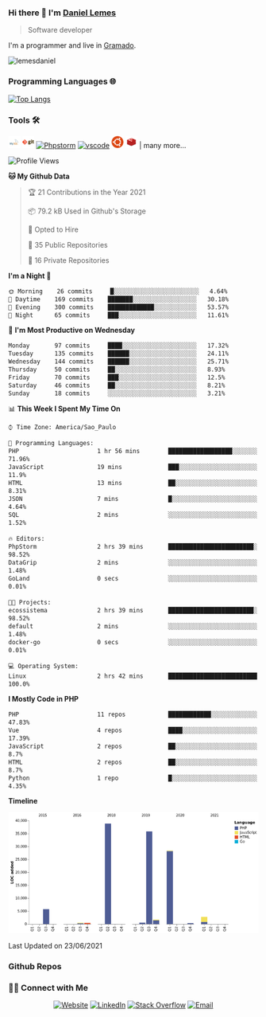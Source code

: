 
### Hi there 👋 I'm [Daniel Lemes](https://daniel.lemes.dev)
> Software developer

I'm a programmer and live in [Gramado](https://www.gramadoinesquecivel.tur.br/).



<img src="https://komarev.com/ghpvc/?username=lemesdaniel" alt="lemesdaniel" />


### Programming Languages 🌐

[![Top Langs](https://github-readme-stats.vercel.app/api/top-langs/?username=lemesdaniel&layout=compact)](https://github.com/lemesdaniel)
 
### Tools 🛠️

[<img src="https://raw.githubusercontent.com/github/explore/80688e429a7d4ef2fca1e82350fe8e3517d3494d/topics/mysql/mysql.png" alt="mysql" width="24">](https://www.mysql.com/)  [<img src="https://raw.githubusercontent.com/github/explore/80688e429a7d4ef2fca1e82350fe8e3517d3494d/topics/git/git.png" alt="Git" width="24">](https://git-scm.com/)   [<img src="https://logonoid.com/images/phpstorm-logo.png" alt="Phpstorm" width="24">](https://www.jetbrains.com/phpstorm/)  [<img src="https://upload.wikimedia.org/wikipedia/commons/thumb/2/2d/Visual_Studio_Code_1.18_icon.svg/1200px-Visual_Studio_Code_1.18_icon.svg.png" alt="vscode" width="24">](https://code.visualstudio.com/)  [<img src="https://raw.githubusercontent.com/github/explore/80688e429a7d4ef2fca1e82350fe8e3517d3494d/topics/ubuntu/ubuntu.png" alt="Ubuntu" width="24">](https://ubuntu.com/)    [<img src="https://raw.githubusercontent.com/github/explore/80688e429a7d4ef2fca1e82350fe8e3517d3494d/topics/redis/redis.png" alt="Redis" width="24">](https://redis.io/) | many more...


<!--START_SECTION:waka-->
![Profile Views](http://img.shields.io/badge/Profile%20Views-81-blue)

**🐱 My Github Data** 

> 🏆 21 Contributions in the Year 2021
 > 
> 📦 79.2 kB Used in Github's Storage 
 > 
> 💼 Opted to Hire
 > 
> 📜 35 Public Repositories 
 > 
> 🔑 16 Private Repositories  
 > 
**I'm a Night 🦉** 

```text
🌞 Morning    26 commits     █░░░░░░░░░░░░░░░░░░░░░░░░   4.64% 
🌆 Daytime    169 commits    ███████░░░░░░░░░░░░░░░░░░   30.18% 
🌃 Evening    300 commits    █████████████░░░░░░░░░░░░   53.57% 
🌙 Night      65 commits     ███░░░░░░░░░░░░░░░░░░░░░░   11.61%

```
📅 **I'm Most Productive on Wednesday** 

```text
Monday       97 commits     ████░░░░░░░░░░░░░░░░░░░░░   17.32% 
Tuesday      135 commits    ██████░░░░░░░░░░░░░░░░░░░   24.11% 
Wednesday    144 commits    ██████░░░░░░░░░░░░░░░░░░░   25.71% 
Thursday     50 commits     ██░░░░░░░░░░░░░░░░░░░░░░░   8.93% 
Friday       70 commits     ███░░░░░░░░░░░░░░░░░░░░░░   12.5% 
Saturday     46 commits     ██░░░░░░░░░░░░░░░░░░░░░░░   8.21% 
Sunday       18 commits     ░░░░░░░░░░░░░░░░░░░░░░░░░   3.21%

```


📊 **This Week I Spent My Time On** 

```text
⌚︎ Time Zone: America/Sao_Paulo

💬 Programming Languages: 
PHP                      1 hr 56 mins        ██████████████████░░░░░░░   71.96% 
JavaScript               19 mins             ███░░░░░░░░░░░░░░░░░░░░░░   11.9% 
HTML                     13 mins             ██░░░░░░░░░░░░░░░░░░░░░░░   8.31% 
JSON                     7 mins              █░░░░░░░░░░░░░░░░░░░░░░░░   4.64% 
SQL                      2 mins              ░░░░░░░░░░░░░░░░░░░░░░░░░   1.52%

🔥 Editors: 
PhpStorm                 2 hrs 39 mins       ████████████████████████░   98.52% 
DataGrip                 2 mins              ░░░░░░░░░░░░░░░░░░░░░░░░░   1.48% 
GoLand                   0 secs              ░░░░░░░░░░░░░░░░░░░░░░░░░   0.01%

🐱‍💻 Projects: 
ecossistema              2 hrs 39 mins       ████████████████████████░   98.52% 
default                  2 mins              ░░░░░░░░░░░░░░░░░░░░░░░░░   1.48% 
docker-go                0 secs              ░░░░░░░░░░░░░░░░░░░░░░░░░   0.01%

💻 Operating System: 
Linux                    2 hrs 42 mins       █████████████████████████   100.0%

```

**I Mostly Code in PHP** 

```text
PHP                      11 repos            ████████████░░░░░░░░░░░░░   47.83% 
Vue                      4 repos             ████░░░░░░░░░░░░░░░░░░░░░   17.39% 
JavaScript               2 repos             ██░░░░░░░░░░░░░░░░░░░░░░░   8.7% 
HTML                     2 repos             ██░░░░░░░░░░░░░░░░░░░░░░░   8.7% 
Python                   1 repo              █░░░░░░░░░░░░░░░░░░░░░░░░   4.35%

```


**Timeline**

![Chart not found](https://raw.githubusercontent.com/lemesdaniel/lemesdaniel/main/charts/bar_graph.png) 


 Last Updated on 23/06/2021
<!--END_SECTION:waka-->

### Github Repos

<h3> 🤝🏻 Connect with Me </h3>

<p align="center">
<a href="https://daniel.lemes.dev" target="_blank"><img alt="Website" src="https://img.shields.io/badge/Website-daniel.lemes.dev-blue?style=flat&logo=google-chrome"></a>
<a href="https://www.linkedin.com/in/daniel-lemes/" target="_blank"><img alt="LinkedIn" src="https://img.shields.io/badge/LinkedIn-@lemesdaniel-blue?style=flat&logo=linkedin"></a>
<a href="https://stackoverflow.com/users/994/daniel-lemes?tab=profile" target="_blank"><img alt="Stack Overflow" src="https://img.shields.io/badge/Stackoverflow-Daniel%20Lemes-blue?style=flat&logo=stackoverflow"></a>
<a href="mailto:dlemesdev@gmail.com"><img alt="Email" src="https://img.shields.io/badge/Email-dlemesdev@gmail.com-blue?style=flat&logo=gmail"></a>
</p>
